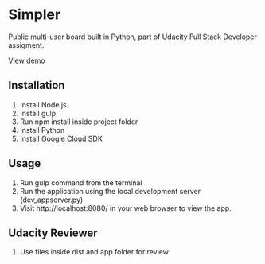 # Simpler
Public multi-user board built in Python, part of Udacity Full Stack Developer assigment.

[View demo](http://www.simpler-demo.appspot.com)

## Installation
1. Install Node.js
2. Install gulp
3. Run npm install inside project folder
4. Install Python
5. Install Google Cloud SDK

## Usage
1. Run gulp command from the terminal
2. Run the application using the local development server (dev_appserver.py)
3. Visit http://localhost:8080/ in your web browser to view the app.

## Udacity Reviewer
1. Use files inside dist and app folder for review
